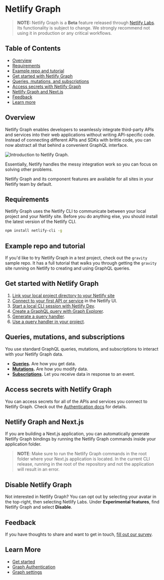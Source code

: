 # Netlify Graph

> **NOTE:** Netlify Graph is a **Beta** feature released through [Netlify Labs](https://www.netlify.com/blog/2021/03/31/test-drive-netlify-beta-features-with-netlify-labs/). Its functionality is subject to change. We strongly recommend not using it in production or any critical workflows.

## Table of Contents
- [Overview](#overview)
- [Requirements](#requirements)
- [Example repo and tutorial](#example-repo-and-tutorial)
- [Get started with Netlify Graph](#get-started-with-netlify-graph)
- [Queries, mutations, and subscriptions](#queries-mutations-and-subscriptions)
- [Access secrets with Netlify Graph](#access-secrets-with-netlify-graph)
- [Netlify Graph and Next.js](#netlify-graph-and-nextjs)
- [Feedback](#feedback)
- [Learn more](#learn-more)

## Overview

Netlify Graph enables developers to seamlessly integrate third-party APIs and services into their web applications without writing API-specific code. Instead of connecting different APIs and SDKs with brittle code, you can now abstract all that behind a convenient GraphQL interface.

![Introduction to Netlify Graph.](../../../media/graph/graph-intro.png)

Essentially, Netlify handles the messy integration work so you can focus on solving other problems.

Netlify Graph and its component features are available for all sites in your Netlify team by default.

## Requirements

Netlify Graph uses the Netlify CLI to communicate between your local project and your Netlify site. Before you do anything else, you should install the latest version of the Netlify CLI.

``` bash
npm install netlify-cli -g
```

## Example repo and tutorial

<!-- TODO: Update this section with link to the gravity repo -->
If you'd like to try Netlify Graph in a test project, check out the `gravity` sample repo. It has a full tutorial that walks you through getting the `gravity` site running on Netlify to creating and using GraphQL queries.

## Get started with Netlify Graph

  1. [Link your local project directory to your Netlify site](get-started.md#link-your-local-project-directory-to-your-netlify-site)
  2. [Connect to your first API or service](get-started.md#connect-to-your-first-api-or-service) in the Netlify UI.
  3. [Start a local CLI session with Netlify Dev](get-started.md#start-a-local-cli-session-with-netlify-dev).
  4. [Create a GraphQL query with Graph Explorer](get-started.md#create-a-graphql-query-with-graph-explorer).
  5. [Generate a query handler](get-started.md#generate-a-query-handler).
  6. [Use a query handler in your project](get-started.md#use-a-query-handler-in-your-project).

## Queries, mutations, and subscriptions

You use standard GraphQL queries, mutations, and subscriptions to interact with your Netlify Graph data.

- **[Queries](https://graphql.org/learn/queries/).** Are how you get data.
- **[Mutations](https://graphql.org/learn/queries/#mutations).** Are how you modify data. 
- **[Subscriptions](https://www.onegraph.com/docs/subscriptions.html).** Let you receive data in response to an event.

## Access secrets with Netlify Graph

You can access secrets for all of the APIs and services you connect to Netlify Graph. Check out the [Authentication docs](authentication.md#basic-secret-handling) for details.

## Netlify Graph and Next.js

If you are building a Next.js application, you can automatically generate Netlify Graph bindings by running the Netlify Graph commands inside your application folder.

> **NOTE**: Make sure to run the Netlify Graph commands in the root folder where your Next.js application is located. In the current CLI release, running in the root of the repository and not the application will result in an error.

## Disable Netlify Graph

Not interested in Netlify Graph? You can opt out by selecting your avatar in the top-right, then selecting Netlify Labs. Under **Experimental features**, find Netlify Graph and select **Disable**.

## Feedback

If you have thoughts to share and want to get in touch, [fill out our survey](https://ntl.fyi/apiauthsurvey).

## Learn More

- [Get started](get-started.md)
- [Graph Authentication](authentication.md)
- [Graph settings](graph-settings.md)

